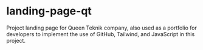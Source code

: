 # landing-page-qt
 Project landing page for Queen Teknik company, also used as a portfolio for developers to implement the use of GitHub, Tailwind, and JavaScript in this project.

